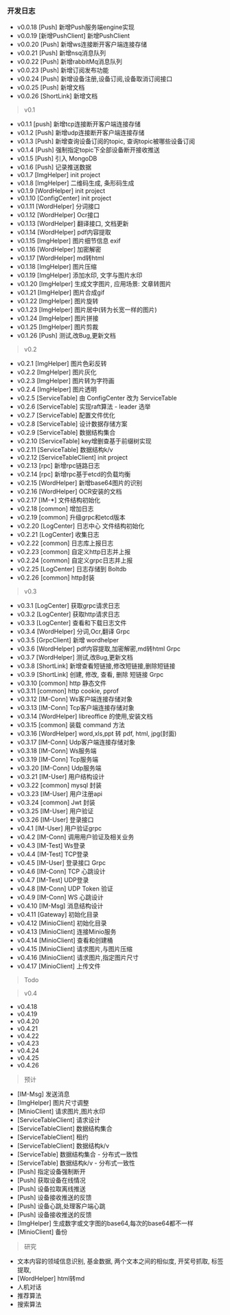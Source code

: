 ### 开发日志
- v0.0.18  [Push] 新增Push服务端engine实现
- v0.0.19  [新增PushClient] 新增PushClient
- v0.0.20  [Push] 新增ws连接断开客户端连接存储
- v0.0.21  [Push] 新增nsq消息队列
- v0.0.22  [Push] 新增rabbitMq消息队列
- v0.0.23  [Push] 新增订阅发布功能
- v0.0.24  [Push] 新增设备注册,设备订阅,设备取消订阅接口
- v0.0.25  [Push] 新增文档
- v0.0.26  [ShortLink] 新增文档

> v0.1
- v0.1.1  [push] 新增tcp连接断开客户端连接存储
- v0.1.2  [Push] 新增udp连接断开客户端连接存储
- v0.1.3  [Push] 新增查询设备订阅的topic, 查询topic被哪些设备订阅
- v0.1.4  [Push] 强制指定topic下全部设备断开接收推送
- v0.1.5  [Push] 引入 MongoDB
- v0.1.6  [Push] 记录推送数据
- v0.1.7  [ImgHelper] init project
- v0.1.8  [ImgHelper] 二维码生成, 条形码生成
- v0.1.9  [WordHelper] init project
- v0.1.10 [ConfigCenter] init project
- v0.1.11 [WordHelper] 分词接口
- v0.1.12 [WordHelper] Ocr接口
- v0.1.13 [WordHelper] 翻译接口, 文档更新
- v0.1.14 [WordHelper] pdf内容提取
- v0.1.15 [ImgHelper] 图片细节信息 exif
- v0.1.16 [WordHelper] 加密解密
- v0.1.17 [WordHelper] md转html
- v0.1.18 [ImgHelper] 图片压缩
- v0.1.19 [ImgHelper] 添加水印, 文字与图片水印
- v0.1.20 [ImgHelper] 生成文字图片, 应用场景: 文章转图片
- v0.1.21 [ImgHelper] 图片合成gif
- v0.1.22 [ImgHelper] 图片旋转
- v0.1.23 [ImgHelper] 图片居中(转为长宽一样的图片)
- v0.1.24 [ImgHelper] 图片拼接
- v0.1.25 [ImgHelper] 图片剪裁
- v0.1.26 [Push] 测试,改Bug,更新文档

> v0.2
- v0.2.1  [ImgHelper] 图片色彩反转
- v0.2.2  [ImgHelper] 图片灰化
- v0.2.3  [ImgHelper] 图片转为字符画
- v0.2.4  [ImgHelper] 图片透明
- v0.2.5  [ServiceTable] 由 ConfigCenter 改为 ServiceTable
- v0.2.6  [ServiceTable] 实现raft算法 - leader 选举
- v0.2.7  [ServiceTable] 配置文件优化
- v0.2.8  [ServiceTable] 设计数据存储方案
- v0.2.9  [ServiceTable] 数据结构集合
- v0.2.10 [ServiceTable] key增删查基于前缀树实现
- v0.2.11 [ServiceTable] 数据结构k/v
- v0.2.12 [ServiceTableClient] init project
- v0.2.13 [rpc] 新增rpc链路日志
- v0.2.14 [rpc] 新增rpc基于etcd的负载均衡
- v0.2.15 [WordHelper] 新增base64图片的识别
- v0.2.16 [WordHelper] OCR安装的文档
- v0.2.17 [IM-*] 文件结构初始化
- v0.2.18 [common] 增加日志
- v0.2.19 [common] 升级grpc和etcd版本
- v0.2.20 [LogCenter] 日志中心 文件结构初始化
- v0.2.21 [LogCenter] 收集日志
- v0.2.22 [common] 日志库上报日志
- v0.2.23 [common] 自定义http日志并上报
- v0.2.24 [common] 自定义grpc日志并上报
- v0.2.25 [LogCenter] 日志存储到 Boltdb
- v0.2.26 [common] http封装

> v0.3
- v0.3.1  [LogCenter] 获取grpc请求日志
- v0.3.2  [LogCenter] 获取http请求日志
- v0.3.3  [LogCenter] 查看和下载日志文件
- v0.3.4  [WordHelper] 分词,Ocr,翻译 Grpc 
- v0.3.5  [GrpcClient] 新增 wordhelper
- v0.3.6  [WordHelper] pdf内容提取,加密解密,md转html Grpc
- v0.3.7  [WordHelper] 测试,改Bug,更新文档
- v0.3.8  [ShortLink] 新增查看短链接,修改短链接,删除短链接
- v0.3.9  [ShortLink] 创建, 修改, 查看, 删除 短链接 Grpc
- v0.3.10 [common] http 静态文件
- v0.3.11 [common] http cookie, pprof
- v0.3.12 [IM-Conn] Ws客户端连接存储对象
- v0.3.13 [IM-Conn] Tcp客户端连接存储对象
- v0.3.14 [WordHelper] libreoffice 的使用,安装文档
- v0.3.15 [common] 装载 command 方法
- v0.3.16 [WordHelper] word,xls,ppt 转 pdf, html, jpg(封面)
- v0.3.17 [IM-Conn] Udp客户端连接存储对象
- v0.3.18 [IM-Conn] Ws服务端
- v0.3.19 [IM-Conn] Tcp服务端
- v0.3.20 [IM-Conn] Udp服务端
- v0.3.21 [IM-User] 用户结构设计
- v0.3.22 [common] mysql 封装
- v0.3.23 [IM-User] 用户注册api
- v0.3.24 [common] Jwt 封装
- v0.3.25 [IM-User] 用户验证
- v0.3.26 [IM-User] 登录接口
- v0.4.1  [IM-User] 用户验证grpc
- v0.4.2  [IM-Conn] 调用用户验证及相关业务
- v0.4.3  [IM-Test] Ws登录
- v0.4.4  [IM-Test] TCP登录
- v0.4.5  [IM-User] 登录接口 Grpc 
- v0.4.6  [IM-Conn] TCP 心跳设计
- v0.4.7  [IM-Test] UDP登录
- v0.4.8  [IM-Conn] UDP Token 验证
- v0.4.9  [IM-Conn] WS 心跳设计 
- v0.4.10 [IM-Msg]  消息结构设计
- v0.4.11 [Gateway] 初始化目录
- v0.4.12 [MinioClient] 初始化目录
- v0.4.13 [MinioClient] 连接Minio服务
- v0.4.14 [MinioClient] 查看和创建桶
- v0.4.15 [MinioClient] 请求图片,与图片压缩
- v0.4.16 [MinioClient] 请求图片,指定图片尺寸
- v0.4.17 [MinioClient] 上传文件
> Todo

> v0.4
- v0.4.18 
- v0.4.19 
- v0.4.20 
- v0.4.21 
- v0.4.22 
- v0.4.23 
- v0.4.24 
- v0.4.25 
- v0.4.26 


> 预计
- [IM-Msg]  发送消息
- [ImgHelper] 图片尺寸调整
- [MinioClient] 请求图片,图片水印
- [ServiceTableClient] 请求设计
- [ServiceTableClient] 数据结构集合
- [ServiceTableClient] 租约
- [ServiceTableClient] 数据结构k/v
- [ServiceTable] 数据结构集合 - 分布式一致性
- [ServiceTable] 数据结构k/v - 分布式一致性
- [Push] 指定设备强制断开
- [Push] 获取设备在线情况
- [Push] 设备拉取离线推送
- [Push] 设备接收推送的反馈
- [Push] 设备心跳,处理客户端心跳
- [Push] 设备接收推送的反馈
- [ImgHelper] 生成数字或文字图的base64,每次的base64都不一样
- [MinioClient] 备份

> 研究
- 文本内容的领域信息识别, 基金数据, 两个文本之间的相似度, 开奖号抓取, 标签提取, 
- [WordHelper] html转md
- 人机对话
- 推荐算法
- 搜索算法


